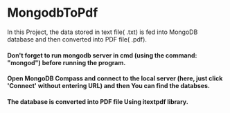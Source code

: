 # MongodbToPdf
In this Project, the data stored in text file( .txt) is fed into MongoDB database and then converted into PDF file( .pdf).

#### Don't forget to run mongodb server in cmd (using the command: "mongod") before running the program.
#### Open MongoDB Compass and connect to the local server (here, just click 'Connect' without entering URL) and then You can find the databses.
#### The database is converted into PDF file Using itextpdf library.
